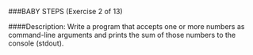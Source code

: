 ###BABY STEPS (Exercise 2 of 13)

####Description:
Write a program that accepts one or more numbers as command-line arguments
and prints the sum of those numbers to the console (stdout).
